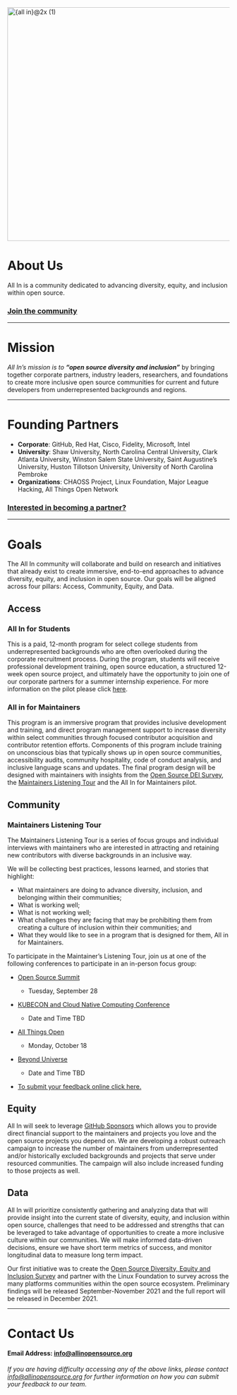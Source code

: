 <img width="530" alt="{all in}@2x (1)" src="https://user-images.githubusercontent.com/70516588/134951921-f530bb68-3190-4ab4-b86a-1c96b1d62cab.png">


# About Us
All In is a community dedicated to advancing diversity, equity, and inclusion within open source.  

### [Join the community](https://docs.google.com/forms/d/1SFtvJyke-UBrpcfJRVFZ-uqnk6C64qwFslW5f8-7cv0/edit)

---

# Mission
_All In’s mission is to  **“open source diversity and inclusion”**_ by bringing together corporate partners, industry leaders, researchers, and foundations to create more inclusive open source communities for current and future developers from underrepresented backgrounds and regions.


---

# Founding Partners
- **Corporate**: GitHub, Red Hat, Cisco, Fidelity, Microsoft, Intel
- **University**: Shaw University, North Carolina Central University, Clark Atlanta University, Winston Salem State University, Saint Augustine’s University, Huston Tillotson University, University of North Carolina Pembroke
- **Organizations**: CHAOSS Project, Linux Foundation, Major League Hacking, All Things Open Network

### [Interested in becoming a partner?](https://docs.google.com/forms/d/1SFtvJyke-UBrpcfJRVFZ-uqnk6C64qwFslW5f8-7cv0/edit)

---

# Goals
The All In community will collaborate and build on research and initiatives that already exist to create immersive, end-to-end approaches to advance diversity, equity, and inclusion in open source. Our goals will be aligned across four pillars: Access, Community, Equity, and Data.

## Access

### All In for Students 
This is a paid, 12-month program for select college students from underrepresented backgrounds who are often overlooked during the corporate recruitment process. During the program, students will receive professional development training, open source education, a structured 12-week open source project, and ultimately have the opportunity to join one of our corporate partners for a summer internship experience. For more information on the pilot please click [here](https://github.com/soyetubo/All-In/blob/main/All%20In%20for%20Students.md).


### All in for Maintainers
This program is an immersive program that provides inclusive development and training, and direct program management support to increase diversity within select communities through focused contributor acquisition and contributor retention efforts. Components of this program include training on unconscious bias that typically shows up in open source communities, accessibility audits, community hospitality, code of conduct analysis, and inclusive language scans and updates. The final program design will be designed with maintainers with insights from the [Open Source DEI Survey](https://www.linuxfoundation.org/press-release/linux-foundation-launches-2021-open-source-diversity-equity-and-inclusion-survey/), the [Maintainers Listening Tour](https://github.com/soyetubo/All-In/blob/main/README.md#maintainers-listening-tour) and the All In for Maintainers pilot.

## Community

### Maintainers Listening Tour
The Maintainers Listening Tour is a series of focus groups and individual interviews with maintainers who are interested in attracting and retaining new contributors with diverse backgrounds in an inclusive way. 

We will be collecting best practices, lessons learned, and stories that highlight:
- What maintainers are doing to advance diversity, inclusion, and belonging within their communities;
- What is working well;
- What is not working well;
- What challenges they are facing that may be prohibiting them from creating a culture of inclusion within their communities; and 
- What they would like to see in a program that is designed for them, All in for Maintainers.

To participate in the Maintainer’s Listening Tour, join us at one of the following conferences to participate in an in-person focus group: 

- [Open Source Summit](https://osselc21.sched.com/event/nCpS)
  - Tuesday, September 28

- [KUBECON and Cloud Native Computing Conference](https://events.linuxfoundation.org/kubecon-cloudnativecon-north-america/)
  - Date and Time TBD

- [All Things Open](https://2021.allthingsopen.org/)
  - Monday, October 18 

- [Beyond Universe](https://githubuniverse.com/) 
  - Date and Time TBD

- [To submit your feedback online click here.](https://docs.google.com/forms/d/1IiGB2Id7bCobmzECCkfzmb76UV7HQVA1szKQMzNtwXo/edit)

## Equity
All In will seek to leverage [GitHub Sponsors](https://github.com/sponsors) which allows you to provide direct financial support to the maintainers and projects you love and the open source projects you depend on. We are developing a robust outreach campaign to increase the number of maintainers from underrepresented and/or historically excluded backgrounds and projects that serve under resourced communities. The campaign will also include increased funding to those projects as well. 

## Data
All In will prioritize consistently gathering and analyzing data that will provide insight into the current state of diversity, equity, and inclusion within open source, challenges that need to be addressed and strengths that can be leveraged to take advantage of opportunities to create a more inclusive culture within our communities. We will make informed data-driven decisions, ensure we have short term metrics of success, and monitor longitudinal data to measure long term impact. 

Our first initiative was to create the [Open Source Diversity, Equity and Inclusion Survey](https://www.linuxfoundation.org/press-release/linux-foundation-launches-2021-open-source-diversity-equity-and-inclusion-survey/) and partner with the Linux Foundation to survey across the many platforms communities within the open source ecosystem. Preliminary findings will be released September-November 2021 and the full report will be released in December 2021. 

---

# Contact Us

#### Email Address: info@allinopensource.org

_If you are having difficulty accessing any of the above links, please contact info@allinopensource.org for further information on how you can submit your feedback to our team._

